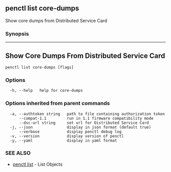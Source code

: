 ## penctl list core-dumps

Show core dumps from Distributed Service Card

### Synopsis



-----------------------------
 Show Core Dumps From Distributed Service Card 
-----------------------------


```
penctl list core-dumps [flags]
```

### Options

```
  -h, --help   help for core-dumps
```

### Options inherited from parent commands

```
  -a, --authtoken string   path to file containing authorization token
      --compat-1.1         run in 1.1 firmware compatibility mode
      --dsc-url string     set url for Distributed Service Card
  -j, --json               display in json format (default true)
      --verbose            display penctl debug log
  -v, --version            display version of penctl
  -y, --yaml               display in yaml format
```

### SEE ALSO
* [penctl list](penctl_list.md)	 - List Objects

